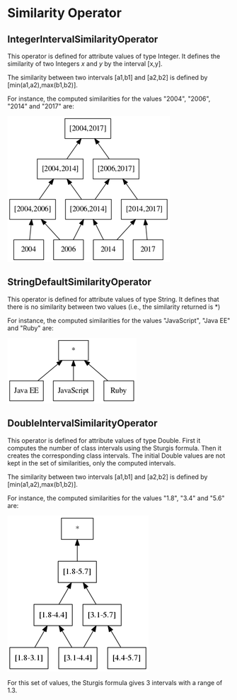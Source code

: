 # Similarity Operator

## IntegerIntervalSimilarityOperator

This operator is defined for attribute values of type Integer.
It defines the similarity of two Integers _x_ and _y_ by the interval \[x,y\].

The similarity between two intervals \[a1,b1\] and \[a2,b2\] is defined by \[min(a1,a2),max(b1,b2)\].

For instance, the computed similarities for the values "2004", "2006", "2014" and "2017" are:

![Similarities integer interval](./images/msl-integerinterval.png)

## StringDefaultSimilarityOperator

This operator is defined for attribute values of type String.
It defines that there is no similarity between two values (i.e., the similarity returned is *)

For instance, the computed similarities for the values "JavaScript", "Java EE" and "Ruby" are:

![Similarities String default](./images/msl-stringdefault.png)

## DoubleIntervalSimilarityOperator

This operator is defined for attribute values of type Double.
First it computes the number of class intervals using the Sturgis formula.
Then it creates the corresponding class intervals.
The initial Double values are not kept in the set of similarities, only the computed intervals.

The similarity between two intervals \[a1,b1\] and \[a2,b2\] is defined by \[min(a1,a2),max(b1,b2)\].

For instance, the computed similarities for the values "1.8", "3.4" and "5.6" are:

![Similarities double interval](./images/msl-doubleinterval.png) 

For this set of values, the Sturgis formula gives 3 intervals with a range of 1.3.